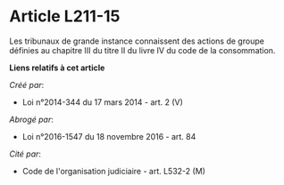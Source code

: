 # Article L211-15

Les tribunaux de grande instance connaissent des actions de groupe définies au chapitre III du titre II du livre IV du code
de la consommation.

**Liens relatifs à cet article**

_Créé par_:

  - Loi n°2014-344 du 17 mars 2014 - art. 2 (V)

_Abrogé par_:

  - Loi n°2016-1547 du 18 novembre 2016 - art. 84

_Cité par_:

  - Code de l'organisation judiciaire - art. L532-2 (M)
